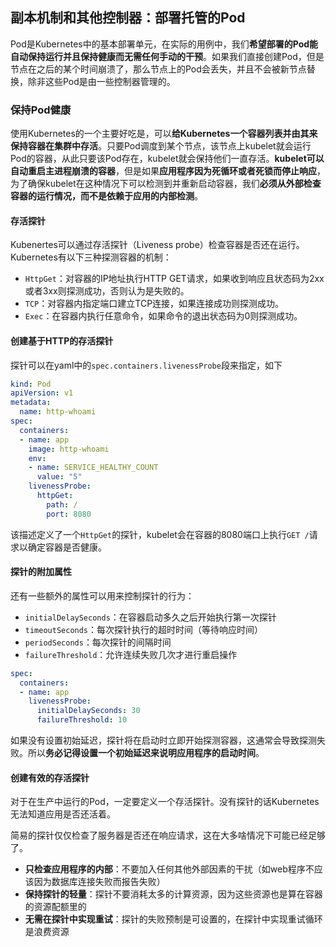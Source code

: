 副本机制和其他控制器：部署托管的Pod
-------------------------------------------------------

Pod是Kubernetes中的基本部署单元，在实际的用例中，我们**希望部署的Pod能自动保持运行并且保持健康而无需任何手动的干预**。如果我们直接创建Pod，但是节点在之后的某个时间崩溃了，那么节点上的Pod会丢失，并且不会被新节点替换，除非这些Pod是由一些控制器管理的。

### 保持Pod健康

使用Kubernetes的一个主要好吃是，可以**给Kubernetes一个容器列表并由其来保持容器在集群中存活**。只要Pod调度到某个节点，该节点上kubelet就会运行Pod的容器，从此只要该Pod存在，kubelet就会保持他们一直存活。**kubelet可以自动重启主进程崩溃的容器**，但是如果**应用程序因为死循环或者死锁而停止响应**，为了确保kubelet在这种情况下可以检测到并重新启动容器，我们**必须从外部检查容器的运行情况，而不是依赖于应用的内部检测**。

#### 存活探针

Kubenertes可以通过存活探针（Liveness probe）检查容器是否还在运行。Kubernetes有以下三种探测容器的机制：

* `HttpGet`：对容器的IP地址执行HTTP GET请求，如果收到响应且状态码为2xx或者3xx则探测成功，否则认为是失败的。
* `TCP`：对容器内指定端口建立TCP连接，如果连接成功则探测成功。
* `Exec`：在容器内执行任意命令，如果命令的退出状态码为0则探测成功。

#### 创建基于HTTP的存活探针

探针可以在yaml中的`spec.containers.livenessProbe`段来指定，如下

```yaml
kind: Pod
apiVersion: v1
metadata:
  name: http-whoami
spec:
  containers:
  - name: app
    image: http-whoami
    env:
    - name: SERVICE_HEALTHY_COUNT
      value: "5"
    livenessProbe:
      httpGet:
        path: /
        port: 8080
```

该描述定义了一个`HttpGet`的探针，kubelet会在容器的8080端口上执行`GET /`请求以确定容器是否健康。

#### 探针的附加属性

还有一些额外的属性可以用来控制探针的行为：

* `initialDelaySeconds`：在容器启动多久之后开始执行第一次探针
* `timeoutSeconds`：每次探针执行的超时时间（等待响应时间）
* `periodSeconds`：每次探针的间隔时间
* `failureThreshold`：允许连续失败几次才进行重启操作

```yaml
spec:
  containers:
  - name: app
    livenessProbe:
      initialDelaySeconds: 30
      failureThreshold: 10
```

如果没有设置初始延迟，探针将在启动时立即开始探测容器，这通常会导致探测失败。所以**务必记得设置一个初始延迟来说明应用程序的启动时间**。

#### 创建有效的存活探针

对于在生产中运行的Pod，一定要定义一个存活探针。没有探针的话Kubernetes无法知道应用是否还活着。

简易的探针仅仅检查了服务器是否还在响应请求，这在大多啥情况下可能已经足够了。

* **只检查应用程序的内部**：不要加入任何其他外部因素的干扰（如web程序不应该因为数据库连接失败而报告失败）
* **保持探针的轻量**：探针不要消耗太多的计算资源，因为这些资源也是算在容器的资源配额里的
* **无需在探针中实现重试**：探针的失败预制是可设置的，在探针中实现重试循环是浪费资源

